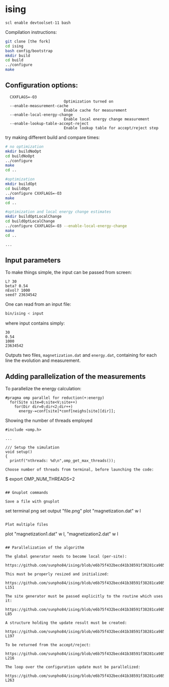 # ising

```
scl enable devtoolset-11 bash
```

Compilation instructions:

``` bash
git clone [the fork]
cd ising
bash config/bootstrap
mkdir build
cd build
../configure
make
```

## Configuration options:

```
  CXXFLAGS=-O3
	                      Optimization turned on
  --enable-measurement-cache
                          Enable cache for measurement
  --enable-local-energy-change
                          Enable local energy change measurement
  --enable-lookup-table-accept-reject
                          Enable lookup table for accept/reject step
```

try making different build and compare times:

``` bash
# no optimization
mkdir buildNoOpt
cd buildNoOpt
../configure
make
cd ..

#optimization
mkdir buildOpt
cd buildOpt
../configure CXXFLAGS=-O3
make
cd ..

#optimization and local energy change estimates
mkdir buildOptLocalChange
cd buildOptLocalChange
../configure CXXFLAGS=-O3 --enable-local-energy-change
make
cd ..

...

```


## Input parameters

To make things simple, the input can be passed from screen:
```
L? 30
beta? 0.54
nEvol? 1000
seed? 23634542
```

One can read from an input file:
```bash
bin/ising < input
```
where input contains simply:

```
30
0.54
1000
23634542
```

Outputs two files, `magnetization.dat` and `energy.dat`, containing for each line the evolution and measurement.

## Adding parallelization of the measurements

To parallelize the energy calculation:
```
#pragma omp parallel for reduction(+:energy)
  for(Site site=0;site<V;site++)
    for(Dir dir=0;dir<2;dir++)
      energy-=conf[site]*conf[neighs[site][dir]];

```

Showing the number of threads employed
```
#include <omp.h>

...

/// Setup the simulation
void setup()
{
  printf("nthreads: %d\n",omp_get_max_threads());

Choose number of threads from terminal, before launching the code:
```
$ export OMP_NUM_THREADS=2
```

## Gnuplot commands

Save a file with gnuplot

```
set terminal png 
set output "file.png"
plot "magnetization.dat" w l
```

Plot multiple files

```
plot "magnetization1.dat" w l, "magnetization2.dat" w l
```

## Parallelization of the algorithm

The global generator needs to become local (per-site):

https://github.com/sunpho84/ising/blob/e6b75f432becd41b38591f38281ca9850dd759a2/src/ising.cpp#L39

This must be properly resized and initialized:

https://github.com/sunpho84/ising/blob/e6b75f432becd41b38591f38281ca9850dd759a2/src/ising.cpp#L148-L151

The site generator must be passed explicitly to the routine which uses it:

https://github.com/sunpho84/ising/blob/e6b75f432becd41b38591f38281ca9850dd759a2/src/ising.cpp#L81C1-L85

A structure holding the update result must be created:

https://github.com/sunpho84/ising/blob/e6b75f432becd41b38591f38281ca9850dd759a2/src/ising.cpp#L191-L197

To be returned from the accept/reject:

https://github.com/sunpho84/ising/blob/e6b75f432becd41b38591f38281ca9850dd759a2/src/ising.cpp#L199-L216

The loop over the configuration update must be parallelized:

https://github.com/sunpho84/ising/blob/e6b75f432becd41b38591f38281ca9850dd759a2/src/ising.cpp#L243-L263
